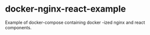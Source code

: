 # docker-nginx-react-example
Example of docker-compose containing docker -ized nginx and react components.
